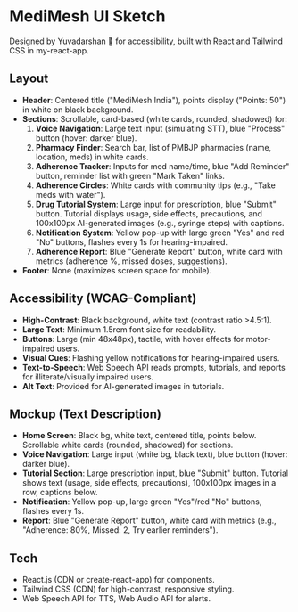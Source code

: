# MediMesh UI Sketch
Designed by Yuvadarshan 🎨 for accessibility, built with React and Tailwind CSS in my-react-app.

## Layout
- **Header**: Centered title ("MediMesh India"), points display ("Points: 50") in white on black background.
- **Sections**: Scrollable, card-based (white cards, rounded, shadowed) for:
  1. **Voice Navigation**: Large text input (simulating STT), blue "Process" button (hover: darker blue).
  2. **Pharmacy Finder**: Search bar, list of PMBJP pharmacies (name, location, meds) in white cards.
  3. **Adherence Tracker**: Inputs for med name/time, blue "Add Reminder" button, reminder list with green "Mark Taken" links.
  4. **Adherence Circles**: White cards with community tips (e.g., "Take meds with water").
  5. **Drug Tutorial System**: Large input for prescription, blue "Submit" button. Tutorial displays usage, side effects, precautions, and 100x100px AI-generated images (e.g., syringe steps) with captions.
  6. **Notification System**: Yellow pop-up with large green "Yes" and red "No" buttons, flashes every 1s for hearing-impaired.
  7. **Adherence Report**: Blue "Generate Report" button, white card with metrics (adherence %, missed doses, suggestions).
- **Footer**: None (maximizes screen space for mobile).

## Accessibility (WCAG-Compliant)
- **High-Contrast**: Black background, white text (contrast ratio >4.5:1).
- **Large Text**: Minimum 1.5rem font size for readability.
- **Buttons**: Large (min 48x48px), tactile, with hover effects for motor-impaired users.
- **Visual Cues**: Flashing yellow notifications for hearing-impaired users.
- **Text-to-Speech**: Web Speech API reads prompts, tutorials, and reports for illiterate/visually impaired users.
- **Alt Text**: Provided for AI-generated images in tutorials.

## Mockup (Text Description)
- **Home Screen**: Black bg, white text, centered title, points below. Scrollable white cards (rounded, shadowed) for sections.
- **Voice Navigation**: Large input (white bg, black text), blue button (hover: darker blue).
- **Tutorial Section**: Large prescription input, blue "Submit" button. Tutorial shows text (usage, side effects, precautions), 100x100px images in a row, captions below.
- **Notification**: Yellow pop-up, large green "Yes"/red "No" buttons, flashes every 1s.
- **Report**: Blue "Generate Report" button, white card with metrics (e.g., "Adherence: 80%, Missed: 2, Try earlier reminders").

## Tech
- React.js (CDN or create-react-app) for components.
- Tailwind CSS (CDN) for high-contrast, responsive styling.
- Web Speech API for TTS, Web Audio API for alerts.
